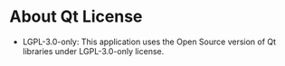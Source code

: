 # About Qt License

* LGPL-3.0-only: This application uses the Open Source version of Qt libraries under LGPL-3.0-only license.